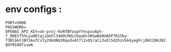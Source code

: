 # env configs :

`PORT=5000`
<br>
`PASSWORD=`
<br>
`OPENAI_API_KEY=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`
